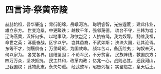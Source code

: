 # 四言诗·祭黄帝陵

赫赫始祖，吾华肇造；
胄衍祀绵，岳峨河浩。
聪明睿智，光披遐荒；
建此伟业，雄立东方。
世变沧桑，中更蹉跌；
越数千年，强邻蔑德。
琉台不守，三韩为墟；
辽海燕冀，汉奸何多。
以地事敌，敌欲岂足；
人执笞绳，我为奴辱。
懿维我祖，命世之英；
涿鹿奋战，区宇以宁。
岂其苗裔，不武如斯；
泱泱大国，让其沦胥。
东等不才，剑屦俱奋；
万里崎岖，为国效命。
频年苦斗，备历险夷；
匈奴未灭，何以家为。
各党各界，团结坚固；
不论军民，不分贫富。
民族阵线，救国良方；
四万万众，坚决抵抗。
民主共和，改革内政；
亿兆一心，战则必胜。
还我河山，卫我国权；
此物此志，永矢勿谖。
经武整军，昭告列祖；
实鉴临之，皇天后土。